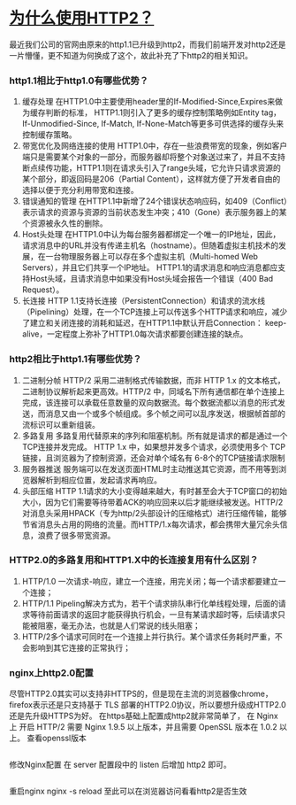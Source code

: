 # [为什么使用HTTP2？](https://www.cnblogs.com/jesse131/p/11529931.html)



最近我们公司的官网由原来的http1.1已升级到http2，而我们前端开发对http2还是一片懵懂，更不知道为何换成了这个，故此补充了下http2的相关知识。

### http1.1相比于http1.0有哪些优势？

1. 缓存处理
   在HTTP1.0中主要使用header里的If-Modified-Since,Expires来做为缓存判断的标准，
   HTTP1.1则引入了更多的缓存控制策略例如Entity tag，If-Unmodified-Since, If-Match, If-None-Match等更多可供选择的缓存头来控制缓存策略。
2. 带宽优化及网络连接的使用
   HTTP1.0中，存在一些浪费带宽的现象，例如客户端只是需要某个对象的一部分，而服务器却将整个对象送过来了，并且不支持断点续传功能，HTTP1.1则在请求头引入了range头域，它允许只请求资源的某个部分，即返回码是206（Partial Content），这样就方便了开发者自由的选择以便于充分利用带宽和连接。
3. 错误通知的管理
   在HTTP1.1中新增了24个错误状态响应码，如409（Conflict）表示请求的资源与资源的当前状态发生冲突；410（Gone）表示服务器上的某个资源被永久性的删除。
4. Host头处理
   在HTTP1.0中认为每台服务器都绑定一个唯一的IP地址，因此，请求消息中的URL并没有传递主机名（hostname）。但随着虚拟主机技术的发展，在一台物理服务器上可以存在多个虚拟主机（Multi-homed Web Servers），并且它们共享一个IP地址。
   HTTP1.1的请求消息和响应消息都应支持Host头域，且请求消息中如果没有Host头域会报告一个错误（400 Bad Request）。
5. 长连接
   HTTP 1.1支持长连接（PersistentConnection）和请求的流水线（Pipelining）处理，在一个TCP连接上可以传送多个HTTP请求和响应，减少了建立和关闭连接的消耗和延迟，在HTTP1.1中默认开启Connection： keep-alive，一定程度上弥补了HTTP1.0每次请求都要创建连接的缺点。

### http2相比于http1.1有哪些优势？

1. 二进制分帧
   HTTP/2 采用二进制格式传输数据，而非 HTTP 1.x 的文本格式，二进制协议解析起来更高效。HTTP/2 中，同域名下所有通信都在单个连接上完成，该连接可以承载任意数量的双向数据流。每个数据流都以消息的形式发送，而消息又由一个或多个帧组成。多个帧之间可以乱序发送，根据帧首部的流标识可以重新组装。
2. 多路复用
   多路复用代替原来的序列和阻塞机制。所有就是请求的都是通过一个 TCP连接并发完成。 HTTP 1.x 中，如果想并发多个请求，必须使用多个 TCP 链接，且浏览器为了控制资源，还会对单个域名有 6-8个的TCP链接请求限制
3. 服务器推送
   服务端可以在发送页面HTML时主动推送其它资源，而不用等到浏览器解析到相应位置，发起请求再响应。
4. 头部压缩
   HTTP 1.1请求的大小变得越来越大，有时甚至会大于TCP窗口的初始大小，因为它们需要等待带着ACK的响应回来以后才能继续被发送。HTTP/2对消息头采用HPACK（专为http/2头部设计的压缩格式）进行压缩传输，能够节省消息头占用的网络的流量。而HTTP/1.x每次请求，都会携带大量冗余头信息，浪费了很多带宽资源。

### HTTP2.0的多路复用和HTTP1.X中的长连接复用有什么区别？

1. HTTP/1.0 一次请求-响应，建立一个连接，用完关闭；每一个请求都要建立一个连接；
2. HTTP/1.1 Pipeling解决方式为，若干个请求排队串行化单线程处理，后面的请求等待前面请求的返回才能获得执行机会，一旦有某请求超时等，后续请求只能被阻塞，毫无办法，也就是人们常说的线头阻塞；
3. HTTP/2多个请求可同时在一个连接上并行执行。某个请求任务耗时严重，不会影响到其它连接的正常执行；

### nginx上http2.0配置

尽管HTTP2.0其实可以支持非HTTPS的，但是现在主流的浏览器像chrome，firefox表示还是只支持基于 TLS 部署的HTTP2.0协议，所以要想升级成HTTP2.0还是先升级HTTPS为好。
在https基础上配置成http2就非常简单了，
在 Nginx 上 开启 HTTP/2 需要 Nginx 1.9.5 以上版本，并且需要 OpenSSL 版本在 1.0.2 以上。
查看openssl版本

```

```

修改Nginx配置
在 server 配置段中的 listen 后增加 http2 即可。

```

```

重启nginx nginx -s reload
至此可以在浏览器访问看看http2是否生效